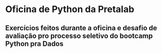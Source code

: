 # Oficina de Python da Pretalab

## Exercícios feitos durante a oficina e desafio de avaliação pro processo seletivo do bootcamp Python pra Dados 
